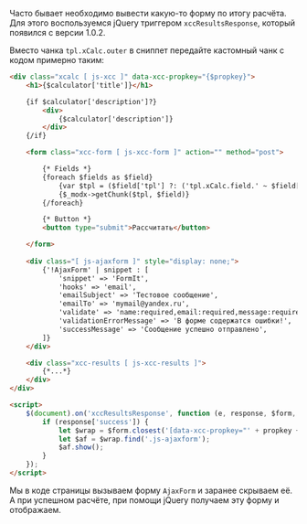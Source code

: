 Часто бывает необходимо вывести какую-то форму по итогу расчёта. Для этого воспользуемся jQuery триггером `xccResultsResponse`, который появился с версии 1.0.2.

Вместо чанка `tpl.xCalc.outer` в сниппет передайте кастомный чанк с кодом примерно таким:

```html
<div class="xcalc [ js-xcc ]" data-xcc-propkey="{$propkey}">
    <h1>{$calculator['title']}</h1>

    {if $calculator['description']?}
        <div>
            {$calculator['description']}
        </div>
    {/if}

    <form class="xcc-form [ js-xcc-form ]" action="" method="post">

        {* Fields *}
        {foreach $fields as $field}
            {var $tpl = ($field['tpl'] ?: ('tpl.xCalc.field.' ~ $field['type']))}
            {$_modx->getChunk($tpl, $field)}
        {/foreach}

        {* Button *}
        <button type="submit">Рассчитать</button>

    </form>
    
    <div class="[ js-ajaxform ]" style="display: none;">
        {'!AjaxForm' | snippet : [
            'snippet' => 'FormIt',
            'hooks' => 'email',
            'emailSubject' => 'Тестовое сообщение',
            'emailTo' => 'mymail@yandex.ru',
            'validate' => 'name:required,email:required,message:required',
            'validationErrorMessage' => 'В форме содержатся ошибки!',
            'successMessage' => 'Сообщение успешно отправлено',
        ]}
    </div>

    <div class="xcc-results [ js-xcc-results ]">
        {*...*}
    </div>
</div>

<script>
    $(document).on('xccResultsResponse', function (e, response, $form, propkey) {
        if (response['success']) {
            let $wrap = $form.closest('[data-xcc-propkey="' + propkey + '"]');
            let $af = $wrap.find('.js-ajaxform');
            $af.show();
        }
    });
</script>
```

Мы в коде страницы вызываем форму `AjaxForm` и заранее скрываем её. А при успешном расчёте, при помощи jQuery получаем эту форму и отображаем.
